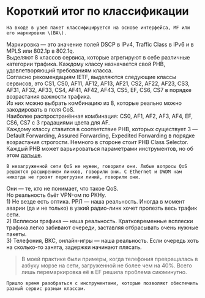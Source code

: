 # Короткий итог по классификации

    На входе в узел пакет классифицируется на основе интерфейса, MF или его маркировки \(BA\).  
Маркировка — это значение полей DSCP в IPv4, Traffic Class в IPv6 и в MPLS или 802.1p в 802.1q.  
Выделяют 8 классов сервиса, которые агрегируют в себе различные категории трафика. Каждому классу назначается свой PHB, удовлетворяющий требованиям класса.  
Согласно рекомендациям IETF, выделяются следующие классы сервисов, это CS1, CS0, AF11, AF12, AF13, AF21, CS2, AF22, AF23, CS3, AF31, AF32, AF33, CS4, AF41, AF42, AF43, CS5, EF, CS6, CS7 в порядке возрастания важности трафика.  
Из них можно выбрать комбинацию из 8, которые реально можно закодировать в поля CoS.   
Наиболее распространённая комбинация: CS0, AF1, AF2, AF3, AF4, EF, CS6, CS7 с 3 градациями цвета для AF.  
Каждому классу ставится в соответствие PHB, которых существует 3 — Default Forwarding, Assured Forwarding, Expedited Forwarding в порядке возрастания строгости. Немного в стороне стоит PHB Class Selector. Каждый PHB может варьироваться параметрами инструментов, но об этом [дальше](../5.-ocheredi.md).

    В незагруженной сети QoS не нужен, говорили они. Любые вопросы QoS решаются расширением линков, говорили они. С Ethernet и DWDM нам никогда не грозят перегрузки линий, говорили они.  
Они — те, кто не понимает, что такое QoS.  
Но реальность бьёт VPN-ом по РКНу.  
1\) Не везде есть оптика. РРЛ — наша реальность. Иногда в момент аварии \(да и не только\) в узкий радио-линк хочет пролезть весь трафик сети.  
2\) Всплески трафика — наша реальность. Кратковременные всплески трафика легко забивают очереди, заставляя отбрасывать очень нужные пакеты.  
3\) Телефония, ВКС, онлайн-игры — наша реальность. Если очередь хоть на сколько-то занята, задержки начинают плясать.

> В моей практике были примеры, когда телефония превращалась в азбуку морзе на сети, загруженной не более чем на 40%. Всего лишь перемаркировка её в EF решила проблема сиюминутно.

  
    Пришло время разобраться с инструментами, которые позволяют обеспечить разный сервис разным классам.

